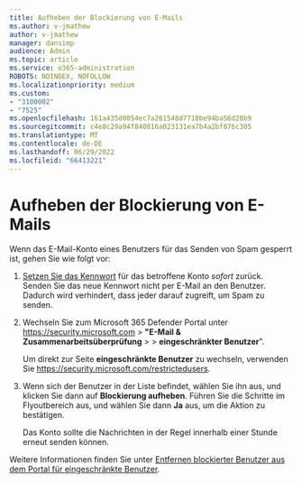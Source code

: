 ```yaml
---
title: Aufheben der Blockierung von E-Mails
ms.author: v-jmathew
author: v-jmathew
manager: dansimp
audience: Admin
ms.topic: article
ms.service: o365-administration
ROBOTS: NOINDEX, NOFOLLOW
ms.localizationpriority: medium
ms.custom:
- "3100002"
- "7525"
ms.openlocfilehash: 161a435d0054ec7a261548d7718be94ba56d28b9
ms.sourcegitcommit: c4e8c29a94f840816a023131ea7b4a2bf876c305
ms.translationtype: MT
ms.contentlocale: de-DE
ms.lasthandoff: 06/29/2022
ms.locfileid: "66413221"
---
```

# <a name="unblock-email"></a>Aufheben der Blockierung von E-Mails

Wenn das E-Mail-Konto eines Benutzers für das Senden von Spam gesperrt ist, gehen Sie wie folgt vor:

1. [Setzen Sie das Kennwort](https://docs.microsoft.com/microsoft-365/admin/add-users/reset-passwords) für das betroffene Konto *sofort* zurück. Senden Sie das neue Kennwort nicht per E-Mail an den Benutzer. Dadurch wird verhindert, dass jeder darauf zugreift, um Spam zu senden.

2. Wechseln Sie zum Microsoft 365 Defender Portal unter <https://security.microsoft.com> \> **"E-Mail &** **Zusammenarbeitsüberprüfung** \> \> **eingeschränkter Benutzer**".

   Um direkt zur Seite **eingeschränkte Benutzer** zu wechseln, verwenden Sie <https://security.microsoft.com/restrictedusers>.

3. Wenn sich der Benutzer in der Liste befindet, wählen Sie ihn aus, und klicken Sie dann auf **Blockierung aufheben**. Führen Sie die Schritte im Flyoutbereich aus, und wählen Sie dann **Ja** aus, um die Aktion zu bestätigen.

   Das Konto sollte die Nachrichten in der Regel innerhalb einer Stunde erneut senden können.

Weitere Informationen finden Sie unter [Entfernen blockierter Benutzer aus dem Portal für eingeschränkte Benutzer](https://docs.microsoft.com/microsoft-365/security/office-365-security/removing-user-from-restricted-users-portal-after-spam).
